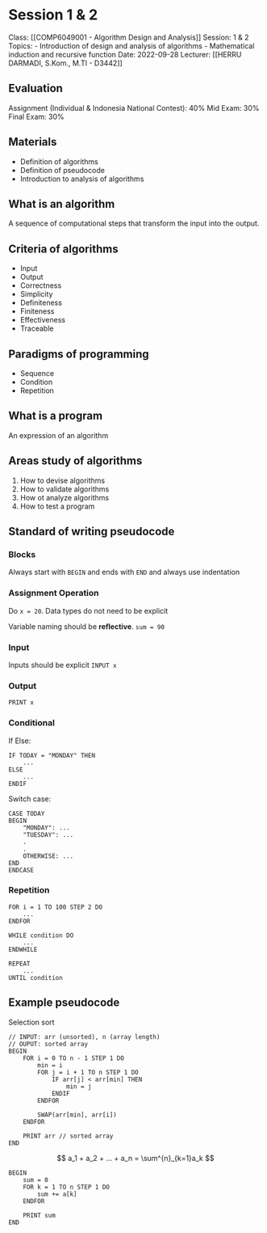 # Session 1 & 2
Class: [[COMP6049001 - Algorithm Design and Analysis]]
Session: 1 & 2
Topics: 
	- Introduction of design and analysis of algorithms
	- Mathematical induction and recursive function
Date: 2022-09-28
Lecturer: [[HERRU DARMADI, S.Kom., M.TI - D3442]]

## Evaluation

Assignment (Individual & Indonesia National Contest): 40%
Mid Exam: 30%
Final Exam: 30%

## Materials
- Definition of algorithms
- Definition of pseudocode
- Introduction to analysis of algorithms

## What is an algorithm
A sequence of computational steps that transform the input into the output.

## Criteria of algorithms
- Input
- Output
- Correctness
- Simplicity
- Definiteness
- Finiteness
- Effectiveness
- Traceable

## Paradigms of programming
- Sequence
- Condition
- Repetition

## What is a program

An expression of an algorithm

## Areas study of algorithms
1. How to devise algorithms
2. How to validate algorithms
3. How ot analyze algorithms
4. How to test a program

## Standard of writing pseudocode

### Blocks
Always start with `BEGIN` and ends with `END` and always use indentation

### Assignment Operation
Do `x = 20`. Data types do not need to be explicit

Variable naming should be **reflective**.
`sum = 90`

### Input
Inputs should be explicit
`INPUT x`

### Output
`PRINT x`

### Conditional
If Else:
```
IF TODAY = "MONDAY" THEN
	...
ELSE
	...
ENDIF
```

Switch case:
```
CASE TODAY
BEGIN
	"MONDAY": ...
	"TUESDAY": ...
	.
	.
	OTHERWISE: ...
END
ENDCASE
```

### Repetition

```
FOR i = 1 TO 100 STEP 2 DO
	...
ENDFOR
```

```
WHILE condition DO
	...
ENDWHILE
```

```
REPEAT
	...
UNTIL condition
```

## Example pseudocode

Selection sort

```
// INPUT: arr (unsorted), n (array length)
// OUPUT: sorted array
BEGIN
	FOR i = 0 TO n - 1 STEP 1 DO
		min = i
		FOR j = i + 1 TO n STEP 1 DO
			IF arr[j] < arr[min] THEN
				min = j
			ENDIF
		ENDFOR
		
		SWAP(arr[min], arr[i])
	ENDFOR
	
	PRINT arr // sorted array
END
```

$$
a_1 + a_2 + ... + a_n = \sum^{n}_{k=1}a_k
$$
```
BEGIN
	sum = 0
	FOR k = 1 TO n STEP 1 DO
		sum += a[k]
	ENDFOR

	PRINT sum
END
```